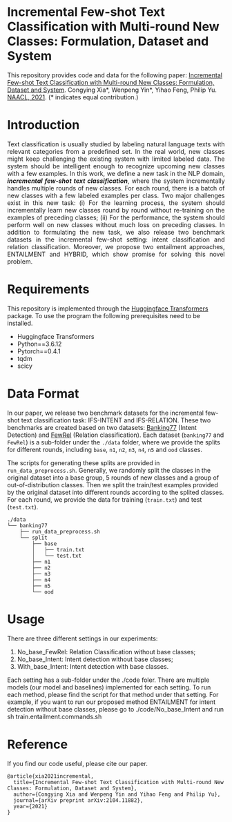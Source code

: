 # Incremental Few-shot Text Classification with Multi-round New Classes: Formulation, Dataset and System

This repository provides code and data for the following paper: [Incremental Few-shot Text Classification with Multi-round New Classes: Formulation, Dataset and System](https://arxiv.org/abs/2104.11882). Congying Xia*, Wenpeng Yin*, Yihao Feng, Philip Yu. [NAACL, 2021](https://2021.naacl.org/program/accepted/). (* indicates equal contribution.)

# Introduction
<p align = "justify"> 
Text classification is usually studied by labeling natural language texts with relevant categories from a predefined set. In the real world, new classes might keep challenging the existing system with limited labeled data. The system should be intelligent enough to recognize upcoming new classes with a few examples. In this work, we define a new task in the NLP domain, <b><i>incremental few-shot text classification</i></b>, where the system incrementally handles multiple rounds of new classes. For each round, there is a batch of new classes with a few labeled examples per class. Two major challenges exist in this new task: (i) For the learning process, the system should incrementally learn new classes round by round without re-training on the examples of preceding classes; (ii) For the performance, the system should perform well on new classes without much loss on preceding classes. In addition to formulating the new task, we also release two benchmark datasets in the incremental few-shot setting: intent classification and relation classification. Moreover, we propose two entailment approaches, ENTAILMENT and HYBRID, which show promise for solving this novel problem.
</p>

# Requirements
This repository is implemented through the [Huggingface Transformers](https://github.com/huggingface/transformers) package. To use the program the following prerequisites need to be installed.
* Huggingface Transformers
* Python==3.6.12
* Pytorch==0.4.1
* tqdm
* scicy

# Data Format
In our paper, we release two benchmark datasets for the incremental few-shot text classification task: IFS-INTENT and IFS-RELATION. These two benchmarks are created based on two datasets: [Banking77](https://github.com/PolyAI-LDN/task-specific-datasets) (Intent Detection) and [FewRel](https://github.com/thunlp/FewRel) (Relation classification). Each dataset (```banking77``` and ```FewRel```) is a sub-folder under the ```./data``` folder, where we provide the splits for different rounds, including ```base```, ```n1```, ```n2```, ```n3```, ```n4```, ```n5``` and ```ood``` classes. 

The scripts for generating these splits are provided in ```run_data_preprocess.sh```. Generally, we randomly split the classes in the original dataset into a base group, 5 rounds of new classes and a group of out-of-distribution classes. Then we split the train/test examples provided by the original dataset into different rounds according to the splited classes. For each round, we provide the data for training (```train.txt```) and test (```test.txt```).

```
./data
└── banking77
    ├── run_data_preprocess.sh
    └── split
        ├── base
        │   ├── train.txt
        │   └── test.txt
        ├── n1    
        ├── n2
        ├── n3    
        ├── n4
        ├── n5
        └── ood
```

# Usage
There are three different settings in our experiments:
1. No_base_FewRel: Relation Classification without base classes;
2. No_base_Intent: Intent detection without base classes; 
3. With_base_Intent: Intent detection with base classes.

Each setting has a sub-folder under the ./code foler. There are multiple models (our model and baselines) implemented for each setting.
To run each method, please find the script for that method under that setting.
For example, if you want to run our proposed method ENTAILMENT for intent detection without base classes, please go to ./code/No_base_Intent and run sh train.entailment.commands.sh


# Reference

If you find our code useful, please cite our paper.

```
@article{xia2021incremental,
  title={Incremental Few-shot Text Classification with Multi-round New Classes: Formulation, Dataset and System},
  author={Congying Xia and Wenpeng Yin and Yihao Feng and Philip Yu},
  journal={arXiv preprint arXiv:2104.11882},  
  year={2021}
}
```
